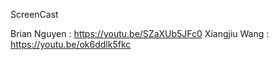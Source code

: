 

ScreenCast 

Brian Nguyen : https://youtu.be/SZaXUb5JFc0
Xiangjiu Wang : https://youtu.be/ok6ddlk5fkc